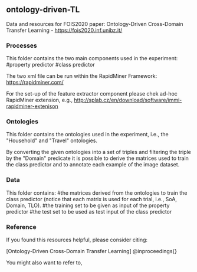 ## ontology-driven-TL ##
Data and resources for FOIS2020 paper: Ontology-Driven Cross-Domain Transfer Learning - https://fois2020.inf.unibz.it/

### Processes 
This folder contains the two main components used in the experiment: 
#property predictor
#class predictor

The two xml file can be run within the RapidMiner Framework: https://rapidminer.com/

For the set-up of the feature extractor component please chek ad-hoc RapidMiner extension, e.g., http://splab.cz/en/download/software/immi-rapidminer-extenison 

### Ontologies
This folder contains the ontologies used in the experiment, i.e., the "Household" and "Travel" ontologies. 

By converting the given ontologies into a set of triples and filtering the triple by the "Domain" predicate it is possible to derive the matrices used to train the class predictor and to annotate each example of the image dataset.

### Data
This folder contains:
#the matrices derived from the ontologies to train the class predictor (notice that each matrix is used for each trial, i.e., SoA, Domain, TLO).
#the training set to be given as input of the property predictor
#the test set to be used as test input of the class predictor

### Reference
If you found this resources helpful, please consider citing:

[Ontology-Driven Cross-Domain Transfer Learning]
@inproceedings{}

You might also want to refer to,

